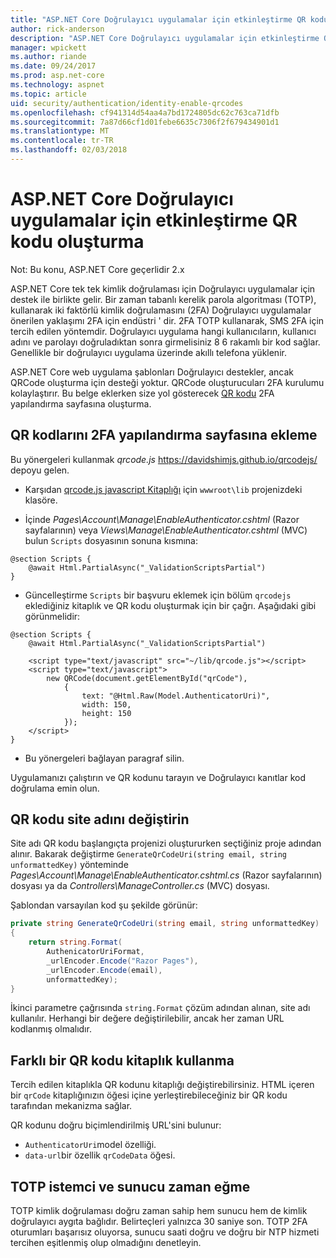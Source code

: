 ```yaml
---
title: "ASP.NET Core Doğrulayıcı uygulamalar için etkinleştirme QR kodu oluşturma"
author: rick-anderson
description: "ASP.NET Core Doğrulayıcı uygulamalar için etkinleştirme QR kodu oluşturma"
manager: wpickett
ms.author: riande
ms.date: 09/24/2017
ms.prod: asp.net-core
ms.technology: aspnet
ms.topic: article
uid: security/authentication/identity-enable-qrcodes
ms.openlocfilehash: cf941314d54aa4a7bd1724805dc62c763ca71dfb
ms.sourcegitcommit: 7a87d66cf1d01febe6635c7306f2f679434901d1
ms.translationtype: MT
ms.contentlocale: tr-TR
ms.lasthandoff: 02/03/2018
---
```

# <a name="enabling-qr-code-generation-for-authenticator-apps-in-aspnet-core"></a>ASP.NET Core Doğrulayıcı uygulamalar için etkinleştirme QR kodu oluşturma

Not: Bu konu, ASP.NET Core geçerlidir 2.x

ASP.NET Core tek tek kimlik doğrulaması için Doğrulayıcı uygulamalar için destek ile birlikte gelir. Bir zaman tabanlı kerelik parola algoritması (TOTP), kullanarak iki faktörlü kimlik doğrulamasını (2FA) Doğrulayıcı uygulamalar önerilen yaklaşımı 2FA için endüstri ' dir. 2FA TOTP kullanarak, SMS 2FA için tercih edilen yöntemdir. Doğrulayıcı uygulama hangi kullanıcıların, kullanıcı adını ve parolayı doğruladıktan sonra girmelisiniz 8 6 rakamlı bir kod sağlar. Genellikle bir doğrulayıcı uygulama üzerinde akıllı telefona yüklenir.

ASP.NET Core web uygulama şablonları Doğrulayıcı destekler, ancak QRCode oluşturma için desteği yoktur. QRCode oluşturucuları 2FA kurulumu kolaylaştırır. Bu belge eklerken size yol gösterecek [QR kodu](https://wikipedia.org/wiki/QR_code) 2FA yapılandırma sayfasına oluşturma.

## <a name="adding-qr-codes-to-the-2fa-configuration-page"></a>QR kodlarını 2FA yapılandırma sayfasına ekleme

Bu yönergeleri kullanmak *qrcode.js* https://davidshimjs.github.io/qrcodejs/ depoyu gelen.

* Karşıdan [qrcode.js javascript Kitaplığı](https://davidshimjs.github.io/qrcodejs/) için `wwwroot\lib` projenizdeki klasöre.

* İçinde *Pages\Account\Manage\EnableAuthenticator.cshtml* (Razor sayfalarının) veya *Views\Manage\EnableAuthenticator.cshtml* (MVC) bulun `Scripts` dosyasının sonuna kısmına:

```cshtml
@section Scripts {
    @await Html.PartialAsync("_ValidationScriptsPartial")
}
```

* Güncelleştirme `Scripts` bir başvuru eklemek için bölüm `qrcodejs` eklediğiniz kitaplık ve QR kodu oluşturmak için bir çağrı. Aşağıdaki gibi görünmelidir:

```cshtml
@section Scripts {
    @await Html.PartialAsync("_ValidationScriptsPartial")

    <script type="text/javascript" src="~/lib/qrcode.js"></script>
    <script type="text/javascript">
        new QRCode(document.getElementById("qrCode"),
            {
                text: "@Html.Raw(Model.AuthenticatorUri)",
                width: 150,
                height: 150
            });
    </script>
}
```

* Bu yönergeleri bağlayan paragraf silin.

Uygulamanızı çalıştırın ve QR kodunu tarayın ve Doğrulayıcı kanıtlar kod doğrulama emin olun.

## <a name="change-the-site-name-in-the-qr-code"></a>QR kodu site adını değiştirin

Site adı QR kodu başlangıçta projenizi oluştururken seçtiğiniz proje adından alınır. Bakarak değiştirme `GenerateQrCodeUri(string email, string unformattedKey)` yönteminde *Pages\Account\Manage\EnableAuthenticator.cshtml.cs* (Razor sayfalarının) dosyası ya da *Controllers\ManageController.cs* (MVC) dosyası. 

Şablondan varsayılan kod şu şekilde görünür:

```c#
private string GenerateQrCodeUri(string email, string unformattedKey)
{
    return string.Format(
        AuthenicatorUriFormat,
        _urlEncoder.Encode("Razor Pages"),
        _urlEncoder.Encode(email),
        unformattedKey);
}
```

İkinci parametre çağrısında `string.Format` çözüm adından alınan, site adı kullanılır. Herhangi bir değere değiştirilebilir, ancak her zaman URL kodlanmış olmalıdır.

## <a name="using-a-different-qr-code-library"></a>Farklı bir QR kodu kitaplık kullanma

Tercih edilen kitaplıkla QR kodunu kitaplığı değiştirebilirsiniz. HTML içeren bir `qrCode` kitaplığınızın öğesi içine yerleştirebileceğiniz bir QR kodu tarafından mekanizma sağlar.

QR kodunu doğru biçimlendirilmiş URL'sini bulunur:

* `AuthenticatorUri`model özelliği.
* `data-url`bir özellik `qrCodeData` öğesi. 

## <a name="totp-client-and-server-time-skew"></a>TOTP istemci ve sunucu zaman eğme

TOTP kimlik doğrulaması doğru zaman sahip hem sunucu hem de kimlik doğrulayıcı aygıta bağlıdır. Belirteçleri yalnızca 30 saniye son. TOTP 2FA oturumları başarısız oluyorsa, sunucu saati doğru ve doğru bir NTP hizmeti tercihen eşitlenmiş olup olmadığını denetleyin.

